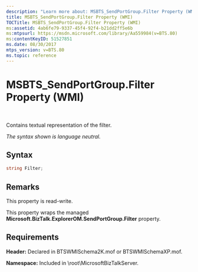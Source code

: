 ```yaml
---
description: "Learn more about: MSBTS_SendPortGroup.Filter Property (WMI)"
title: MSBTS_SendPortGroup.Filter Property (WMI)
TOCTitle: MSBTS_SendPortGroup.Filter Property (WMI)
ms:assetid: 4ab6fe79-9337-45f4-92f4-b21dd2ff5e6b
ms:mtpsurl: https://msdn.microsoft.com/library/Aa559984(v=BTS.80)
ms:contentKeyID: 51527851
ms.date: 08/30/2017
mtps_version: v=BTS.80
ms.topic: reference
---
```


# MSBTS\_SendPortGroup.Filter Property (WMI)

 

Contains textual representation of the filter.

*The syntax shown is language neutral.*

## Syntax

```C#
string Filter;  
```

## Remarks

This property is read-write.

This property wraps the managed **Microsoft.BizTalk.ExplorerOM.SendPortGroup.Filter** property.

## Requirements

**Header:** Declared in BTSWMISchema2K.mof or BTSWMISchemaXP.mof.

**Namespace:** Included in \\root\\MicrosoftBizTalkServer.


